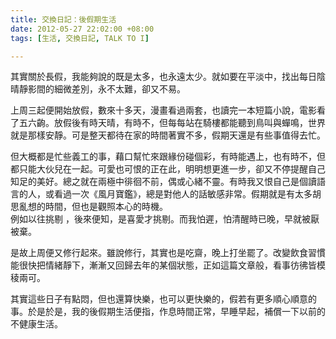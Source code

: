 ```yaml
---
title: 交換日記：後假期生活
date: 2012-05-27 22:02:00 +08:00
tags: [生活, 交換日記, TALK TO I]

---
```


其實關於長假，我能夠說的既是太多，也永遠太少。就如要在平淡中，找出每日陰晴靜影間的細微差別，永不太難，卻又不易。  
  
上周三起便開始放假，數來十多天，漫畫看過兩套，也讀完一本短篇小說，電影看了五六齣。放假後有時天晴，有時不，但每每站在騎樓都能聽到鳥叫與蟬鳴，世界就是那樣安靜。可是整天都待在家的時間著實不多，假期天還是有些事值得去忙。  
  
但大概都是忙些義工的事，藉口幫忙來跟緣份碰個彩，有時能遇上，也有時不，但都只能大伙兒在一起。可愛也可恨的正在此，明明想更進一步，卻又不停提醒自己知足的美好。總之就在兩極中徘徊不前，偶或心緒不靈。有時我又恨自己是個讀語言的人，或看過一次《風月寶鑑》，總是對他人的話敏感非常。假期就是有太多胡思亂想的時間，但也是觀照本心的時機。  
例如以往挑剔 ，後來便知，是喜愛才挑剔。而我怕遲，怕清醒時已晚，早就被厭被棄。  
  
是故上周便又修行起來。雖說修行，其實也是吃齋，晚上打坐罷了。改變飲食習慣能很快把情緒靜下，漸漸又回歸去年的某個狀態，正如這篇文章般，看事彷彿皆模稜兩可。  
  
其實這些日子有點悶，但也還算快樂，也可以更快樂的，假若有更多順心順意的事。於是於是，我的後假期生活便指，作息時間正常，早睡早起，補償一下以前的不健康生活。
